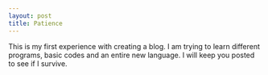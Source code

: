 ```yaml
---
layout: post
title: Patience
---
```

This is my first experience with creating a blog. I am trying to learn different programs, basic codes and an entire new language. I will keep you posted to see if I survive.